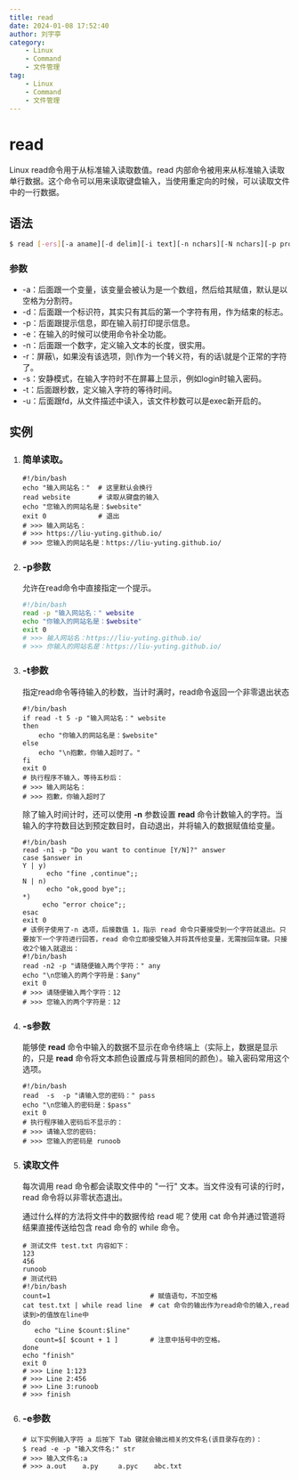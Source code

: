 ```yaml
---
title: read
date: 2024-01-08 17:52:40
author: 刘宇亭
category:
    - Linux
    - Command
    - 文件管理
tag:
    - Linux
    - Command
    - 文件管理
---
```

# read

Linux read命令用于从标准输入读取数值。read 内部命令被用来从标准输入读取单行数据。这个命令可以用来读取键盘输入，当使用重定向的时候，可以读取文件中的一行数据。

## 语法

```bash
$ read [-ers][-a aname][-d delim][-i text][-n nchars][-N nchars][-p prompt][-t timeout][-u fd][name ...]
```

### 参数

- -a：后面跟一个变量，该变量会被认为是一个数组，然后给其赋值，默认是以空格为分割符。
- -d：后面跟一个标识符，其实只有其后的第一个字符有用，作为结束的标志。
- -p：后面跟提示信息，即在输入前打印提示信息。
- -e：在输入的时候可以使用命令补全功能。
- -n：后面跟一个数字，定义输入文本的长度，很实用。
- -r：屏蔽\，如果没有该选项，则\作为一个转义符，有的话\就是个正常的字符了。
- -s：安静模式，在输入字符时不在屏幕上显示，例如login时输入密码。
- -t：后面跟秒数，定义输入字符的等待时间。
- -u：后面跟fd，从文件描述中读入，该文件秒数可以是exec新开启的。

## 实例

1. ### 简单读取。

   ```shell
   #!/bin/bash
   echo "输入网站名："  # 这里默认会换行
   read website       # 读取从键盘的输入
   echo "您输入的网站名是：$website"
   exit 0             # 退出
   # >>> 输入网站名：
   # >>> https://liu-yuting.github.io/
   # >>> 您输入的网站名是：https://liu-yuting.github.io/
   ```

2. ### -p参数

   允许在read命令中直接指定一个提示。

   ```bash
   #!/bin/bash
   read -p "输入网站名：" website
   echo "你输入的网站名是：$website" 
   exit 0
   # >>> 输入网站名：https://liu-yuting.github.io/
   # >>> 你输入的网站名是：https://liu-yuting.github.io/
   ```

3. ### -t参数

   指定read命令等待输入的秒数，当计时满时，read命令返回一个非零退出状态

   ```shell
   #!/bin/bash
   if read -t 5 -p "输入网站名：" website
   then
       echo "你输入的网站名是：$website"
   else
       echo "\n抱歉，你输入超时了。"
   fi
   exit 0
   # 执行程序不输入，等待五秒后：
   # >>> 输入网站名：
   # >>> 抱歉，你输入超时了
   ```

   除了输入时间计时，还可以使用 **-n** 参数设置 **read** 命令计数输入的字符。当输入的字符数目达到预定数目时，自动退出，并将输入的数据赋值给变量。

   ```shell
   #!/bin/bash
   read -n1 -p "Do you want to continue [Y/N]?" answer
   case $answer in
   Y | y)
         echo "fine ,continue";;
   N | n)
         echo "ok,good bye";;
   *)
        echo "error choice";;
   esac
   exit 0
   # 该例子使用了-n 选项，后接数值 1，指示 read 命令只要接受到一个字符就退出。只要按下一个字符进行回答，read 命令立即接受输入并将其传给变量，无需按回车键。只接收2个输入就退出：
   #!/bin/bash
   read -n2 -p "请随便输入两个字符：" any
   echo "\n您输入的两个字符是：$any"
   exit 0
   # >>> 请随便输入两个字符：12
   # >>> 您输入的两个字符是：12
   ```

4. ### -s参数

   能够使 **read** 命令中输入的数据不显示在命令终端上（实际上，数据是显示的，只是 **read** 命令将文本颜色设置成与背景相同的颜色）。输入密码常用这个选项。

   ```shell
   #!/bin/bash
   read  -s  -p "请输入您的密码：" pass
   echo "\n您输入的密码是：$pass"
   exit 0
   # 执行程序输入密码后不显示的：
   # >>> 请输入您的密码:
   # >>> 您输入的密码是 runoob
   ```

5. ### 读取文件

   每次调用 read 命令都会读取文件中的 "一行" 文本。当文件没有可读的行时，read 命令将以非零状态退出。

   通过什么样的方法将文件中的数据传给 read 呢？使用 cat 命令并通过管道将结果直接传送给包含 read 命令的 while 命令。

   ```shell
   # 测试文件 test.txt 内容如下：
   123
   456
   runoob
   # 测试代码
   #!/bin/bash
   count=1                         # 赋值语句，不加空格
   cat test.txt | while read line  # cat 命令的输出作为read命令的输入,read读到>的值放在line中
   do
      echo "Line $count:$line"
      count=$[ $count + 1 ]        # 注意中括号中的空格。
   done
   echo "finish"
   exit 0
   # >>> Line 1:123
   # >>> Line 2:456
   # >>> Line 3:runoob
   # >>> finish
   ```

6. ### -e参数

   ```shell
   # 以下实例输入字符 a 后按下 Tab 键就会输出相关的文件名(该目录存在的)：
   $ read -e -p "输入文件名:" str 
   # >>> 输入文件名:a
   # >>> a.out    a.py     a.pyc    abc.txt
   ```
